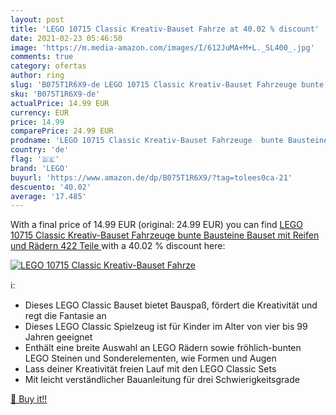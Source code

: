 ```yaml
---
layout: post
title: 'LEGO 10715 Classic Kreativ-Bauset Fahrze at 40.02 % discount'
date: 2021-02-23 05:46:50
image: 'https://m.media-amazon.com/images/I/612JuMA+M+L._SL400_.jpg'
comments: true
category: ofertas
author: ring
slug: 'B075T1R6X9-de LEGO 10715 Classic Kreativ-Bauset Fahrzeuge bunte...'
sku: 'B075T1R6X9-de'
actualPrice: 14.99 EUR
currency: EUR
price: 14.99
comparePrice: 24.99 EUR
prodname: 'LEGO 10715 Classic Kreativ-Bauset Fahrzeuge  bunte Bausteine  Bauset mit Reifen und Rädern  422 Teile '
country: 'de'
flag: '🇩🇪'
brand: 'LEGO'
buyurl: 'https://www.amazon.de/dp/B075T1R6X9/?tag=tolees0ca-21'
descuento: '40.02'
average: '17.485'
---
```


With a final price of 14.99 EUR (original: 24.99 EUR) you can find [LEGO 10715 Classic Kreativ-Bauset Fahrzeuge  bunte Bausteine  Bauset mit Reifen und Rädern  422 Teile ](https://www.amazon.de/dp/B075T1R6X9/?tag=tolees0ca-21) with a  40.02 % discount here:

[![LEGO 10715 Classic Kreativ-Bauset Fahrze](https://m.media-amazon.com/images/I/612JuMA+M+L._SL400_.jpg)](https://www.amazon.de/dp/B075T1R6X9/?tag=tolees0ca-21)

ℹ️:

- Dieses LEGO Classic Bauset bietet Bauspaß, fördert die Kreativität und regt die Fantasie an
- Dieses LEGO Classic Spielzeug ist für Kinder im Alter von vier bis 99 Jahren geeignet
- Enthält eine breite Auswahl an LEGO Rädern sowie fröhlich-bunten LEGO Steinen und Sonderelementen, wie Formen und Augen
- Lass deiner Kreativität freien Lauf mit den LEGO Classic Sets
- Mit leicht verständlicher Bauanleitung für drei Schwierigkeitsgrade

[🛒 Buy it!!](https://www.amazon.de/dp/B075T1R6X9/?tag=tolees0ca-21)
